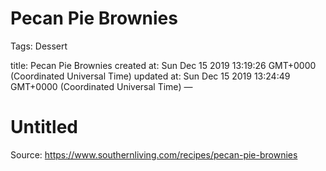 # Pecan Pie Brownies

Tags: Dessert

title: Pecan Pie Brownies created at: Sun Dec 15 2019 13:19:26 GMT+0000 (Coordinated Universal Time) updated at: Sun Dec 15 2019 13:24:49 GMT+0000 (Coordinated Universal Time) —

# Untitled

Source: https://www.southernliving.com/recipes/pecan-pie-brownies